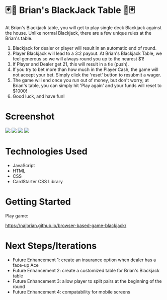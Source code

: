 # &#127183;&#127920; Brian's BlackJack Table &#127920;&#127183;
At Brian's Blackjack table, you will get to play single deck Blackjack against the house. Unlike normal Blackjack, there are a few unique rules at the Brian's table.

1. Blackjack for dealer or player will result in an automatic end of round.
2. Player Blackjack will lead to a 3:2 payout. At Brian's Blackjack Table, we feel generous so we will always round you up to the nearest $1!
3. If Player and Dealer get 21, this will result in a tie (push).
4. If you try to bet more than how much in the Player Cash, the game will not accept your bet. Simply click the 'reset' button to resubmit a wager.
5. The game will end once you run out of money, but don't worry; at Brian's table, you can simply hit 'Play again' and your funds will reset to $1000!
6. Good luck, and have fun!

# Screenshot

<img src="https://imgur.com/wcBZL3j.png">
<img src="https://imgur.com/BZxkP4b.png">
<img src="https://imgur.com/ii36Pvt.png">
<img src="https://imgur.com/58qR9Fh.png">

# Technologies Used

- JavaScript
- HTML
- CSS
- CardStarter CSS Library

# Getting Started
Play game:

https://najbrian.github.io/browser-based-game-blackjack/

# Next Steps/Iterations

- Future Enhancement 1: create an insurance option when dealer has a face-up Ace
- Future Enhancement 2: create a customized table for Brian's Blackjack table 
- Future Enhancement 3: allow player to split pairs at the beginning of the round
- Future Enhancement 4: compatability for mobile screens